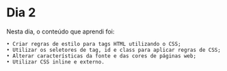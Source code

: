 # Dia 2


Nesta dia, o conteúdo que aprendi foi:

    • Criar regras de estilo para tags HTML utilizando o CSS; 
    • Utilizar os seletores de tag, id e class para aplicar regras de CSS; 
    • Alterar características da fonte e das cores de páginas web; 
    • Utilizar CSS inline e externo. 
